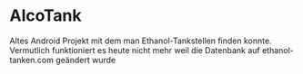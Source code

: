 # AlcoTank
Altes Android Projekt mit dem man Ethanol-Tankstellen finden konnte. Vermutlich funktioniert es heute nicht mehr weil die Datenbank auf ethanol-tanken.com geändert wurde
